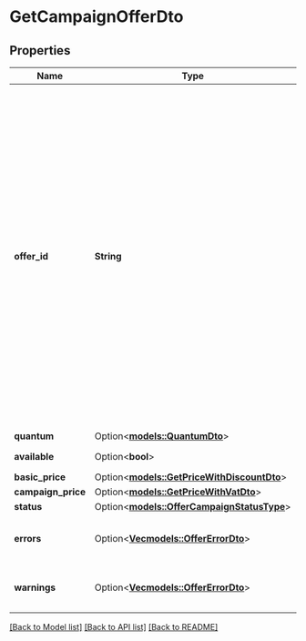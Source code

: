 # GetCampaignOfferDto

## Properties

Name | Type | Description | Notes
------------ | ------------- | ------------- | -------------
**offer_id** | **String** | Ваш SKU — идентификатор товара в вашей системе.  Разрешена любая последовательность длиной до 255 знаков.  Правила использования SKU:  * У каждого товара SKU должен быть свой.  * SKU товара нельзя менять — можно только удалить товар и добавить заново с новым SKU.  * Уже заданный SKU нельзя освободить и использовать заново для другого товара. Каждый товар должен получать новый идентификатор, до того никогда не использовавшийся в вашем каталоге.  [Что такое SKU и как его назначать](https://yandex.ru/support/marketplace/assortment/add/index.html#fields)  | 
**quantum** | Option<[**models::QuantumDto**](QuantumDTO.md)> |  | [optional]
**available** | Option<**bool**> | Есть ли товар в продаже.  | [optional]
**basic_price** | Option<[**models::GetPriceWithDiscountDto**](GetPriceWithDiscountDTO.md)> |  | [optional]
**campaign_price** | Option<[**models::GetPriceWithVatDto**](GetPriceWithVatDTO.md)> |  | [optional]
**status** | Option<[**models::OfferCampaignStatusType**](OfferCampaignStatusType.md)> |  | [optional]
**errors** | Option<[**Vec<models::OfferErrorDto>**](OfferErrorDTO.md)> | Ошибки, препятствующие размещению товара на витрине.  | [optional]
**warnings** | Option<[**Vec<models::OfferErrorDto>**](OfferErrorDTO.md)> | Предупреждения, не препятствующие размещению товара на витрине.  | [optional]

[[Back to Model list]](../README.md#documentation-for-models) [[Back to API list]](../README.md#documentation-for-api-endpoints) [[Back to README]](../README.md)


